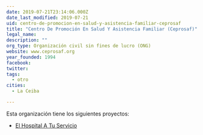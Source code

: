 ```yaml
---
date: 2019-07-21T23:14:06.000Z
date_last_modified: 2019-07-21
uid: centro-de-promocion-en-salud-y-asistencia-familiar-ceprosaf
title: "Centro De Promoción En Salud Y Asistencia Familiar (Ceprosaf)"
legal_name: 
description: ""
org_type: Organización civil sin fines de lucro (ONG)
website: www.ceprosaf.org
year_founded: 1994
facebook: 
twitter: 
tags:
  - otro
cities: 
  - La Ceiba

---
```


Esta organización tiene los siguientes proyectos:

- [El Hospital A Tu Servicio](/proyectos/el-hospital-a-tu-servicio)
